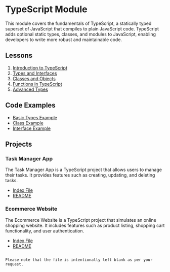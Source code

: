 # TypeScript Module

This module covers the fundamentals of TypeScript, a statically typed superset of JavaScript that compiles to plain JavaScript code. TypeScript adds optional static types, classes, and modules to JavaScript, enabling developers to write more robust and maintainable code.

## Lessons

1. [Introduction to TypeScript](lessons/01_introduction_to_typescript.md)
2. [Types and Interfaces](lessons/02_types_and_interfaces.md)
3. [Classes and Objects](lessons/03_classes_and_objects.md)
4. [Functions in TypeScript](lessons/04_functions_in_typescript.md)
5. [Advanced Types](lessons/05_advanced_types.md)

## Code Examples

- [Basic Types Example](code-examples/01_basic_types_example.ts)
- [Class Example](code-examples/02_class_example.ts)
- [Interface Example](code-examples/03_interface_example.ts)

## Projects

### Task Manager App

The Task Manager App is a TypeScript project that allows users to manage their tasks. It provides features such as creating, updating, and deleting tasks.

- [Index File](projects/task_manager_app/index.ts)
- [README](projects/task_manager_app/README.md)

### Ecommerce Website

The Ecommerce Website is a TypeScript project that simulates an online shopping website. It includes features such as product listing, shopping cart functionality, and user authentication.

- [Index File](projects/ecommerce_website/index.ts)
- [README](projects/ecommerce_website/README.md)
```

Please note that the file is intentionally left blank as per your request.
